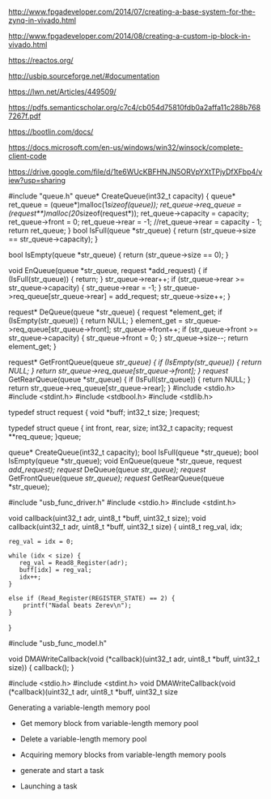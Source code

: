 http://www.fpgadeveloper.com/2014/07/creating-a-base-system-for-the-zynq-in-vivado.html
 
http://www.fpgadeveloper.com/2014/08/creating-a-custom-ip-block-in-vivado.html

https://reactos.org/

http://usbip.sourceforge.net/#documentation

https://lwn.net/Articles/449509/

https://pdfs.semanticscholar.org/c7c4/cb054d75810fdb0a2affa11c288b7687267f.pdf

https://bootlin.com/docs/

https://docs.microsoft.com/en-us/windows/win32/winsock/complete-client-code

https://drive.google.com/file/d/1te6WUcKBFHNJN5ORVpYXtTPjyDfXFbp4/view?usp=sharing

#include "queue.h"
queue* CreateQueue(int32_t capacity) {
    queue* ret_queue = (queue*)malloc(1*sizeof(queue));
    ret_queue->req_queue = (request**)malloc(20*sizeof(request*));
    ret_queue->capacity = capacity;
    ret_queue->front = 0;
    ret_queue->rear = -1;
    //ret_queue->rear = capacity - 1;
    return ret_queue;
}
bool IsFull(queue *str_queue) {
    return (str_queue->size == str_queue->capacity);
}

bool IsEmpty(queue *str_queue) {
    return (str_queue->size == 0);
}

void EnQueue(queue *str_queue, request *add_request) {
    if (IsFull(str_queue)) {
        return;
    }
    str_queue->rear++;
    if (str_queue->rear >= str_queue->capacity) {
        str_queue->rear = -1;
    }
    str_queue->req_queue[str_queue->rear] = add_request;
    str_queue->size++;
}

request* DeQueue(queue *str_queue) {
    request *element_get;
    if (IsEmpty(str_queue)) {
        return NULL;
    }
    element_get = str_queue->req_queue[str_queue->front];
    str_queue->front++;
    if (str_queue->front >= str_queue->capacity) {
        str_queue->front = 0;
    }
    str_queue->size--;
    return element_get;
}

request* GetFrontQueue(queue *str_queue) {
    if (IsEmpty(str_queue)) {
         return NULL;
    }
    return str_queue->req_queue[str_queue->front];
}
request* GetRearQueue(queue *str_queue) {
    if (IsFull(str_queue)) {
        return NULL;
    }
    return str_queue->req_queue[str_queue->rear];
}
#include <stdio.h>
#include <stdint.h>
#include <stdbool.h>
#include <stdlib.h>

typedef struct request {
    void *buff;
    int32_t size;
}request;

typedef struct queue {
    int front, rear, size;
    int32_t capacity;
    request **req_queue;
}queue;

queue* CreateQueue(int32_t capacity);
bool IsFull(queue *str_queue);
bool IsEmpty(queue *str_queue);
void EnQueue(queue *str_queue, request *add_request);
request* DeQueue(queue *str_queue);
request* GetFrontQueue(queue *str_queue);
request* GetRearQueue(queue *str_queue);

#include "usb_func_driver.h"
#include <stdio.h>
#include <stdint.h>

void callback(uint32_t adr, uint8_t *buff, uint32_t size);
void callback(uint32_t adr, uint8_t *buff, uint32_t size) {
    uint8_t reg_val, idx;

    reg_val = idx = 0; 
  
    while (idx < size) {
       reg_val = Read8_Register(adr);
       buff[idx] = reg_val;
       idx++;
    }
    
    else if (Read_Register(REGISTER_STATE) == 2) {
        printf("Nadal beats Zerev\n");
    }
}

#include "usb_func_model.h"

void DMAWriteCallback(void (*callback)(uint32_t adr, uint8_t *buff, uint32_t size)) {
    callback();
}

#include <stdio.h>
#include <stdint.h>
void DMAWriteCallback(void (*callback)(uint32_t adr, uint8_t *buff, uint32_t size


Generating a variable-length memory pool
+ Get memory block from variable-length memory pool
+ Delete a variable-length memory pool
+ Acquiring memory blocks from variable-length memory pools


+ generate and start a task
+ Launching a task
